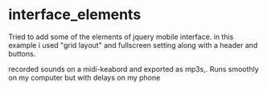 interface_elements
==================
Tried to add some of the elements of jquery mobile interface.
in this example i used "grid layout" and fullscreen setting along with a header and buttons.

recorded sounds on a midi-keabord and exported as mp3s,. Runs smoothly on my computer but with delays on my phone
